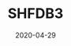 ---
title: SHFDB3
date: 2020-04-29
draft: false
landing:
  image: favicon/logo.png
  title:
    - SwedeHF database 3 (SHFDB3)
  text:
    - A combination of the Swedish Heart Failure Registry and other national Swedish registers. The data consists of 156,544 posts, whereof 90,383 unique patients, and 771,049 gender, year of birth and county of residence matched controls. First post in 2000-05-11 and last post in 2018-12-31 with complete end follow-up until 2019-12-31.
  titleColor:
  textColor:
  spaceBetweenTitleText: 25
  buttons:
    - link: https://github.com/KIHeartFailure/shfdb3dm/blob/master/metadata/meta_variables.xlsx
      text: VARIABLE DESCRIPTION
      color: default
footer:
  sections:
    - title: More information
      links: 
        - title: Lars H Lund Research group
          link: https://ki.se/en/meds/heart-failure-with-reduced-and-preserved-ejection-fraction-clinical-and-translational-aspects
        - title: SwedeHF
          link: https://www.ucr.uu.se/rikssvikt-en/
    - title: GitHub
      links: 
        - title: Data management
          link: https://github.com/KIHeartFailure/shfdb3dm
        - title: Website
          link: https://github.com/KIHeartFailure/shfdb3
    - title: Cite
      links: 
        - title: DOI 10.5281/zenodo.4544288
          link: https://zenodo.org/record/4544289#.YCzQ_zKg-Uk
sections:
  - bgcolor: "#870052"
    type: card
    description: "This site aims to document the data management performed in order to construct the SwedeHF database 3. All source code is available on GitHub."
    header: 
      title: Data management
      hlcolor: "#808080"
      color: "#fff"
      fontSize: 32
      width: 340
---
